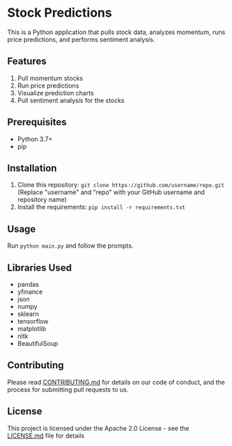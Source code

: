 # Stock Predictions

This is a Python application that pulls stock data, analyzes momentum, runs price predictions, and performs sentiment analysis.

## Features

1. Pull momentum stocks
2. Run price predictions
3. Visualize prediction charts
4. Pull sentiment analysis for the stocks

## Prerequisites

- Python 3.7+
- pip

## Installation

1. Clone this repository: `git clone https://github.com/username/repo.git` (Replace "username" and "repo" with your GitHub username and repository name)
2. Install the requirements: `pip install -r requirements.txt`

## Usage

Run `python main.py` and follow the prompts.

## Libraries Used

- pandas
- yfinance
- json
- numpy
- sklearn
- tensorflow
- matplotlib
- nltk
- BeautifulSoup

## Contributing

Please read [CONTRIBUTING.md](CONTRIBUTING.md) for details on our code of conduct, and the process for submitting pull requests to us.

## License

This project is licensed under the Apache 2.0 License - see the [LICENSE.md](LICENSE.md) file for details
